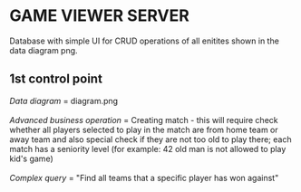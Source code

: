 # GAME VIEWER SERVER

Database with simple UI for CRUD operations of all enitites shown in the data diagram png.

## 1st control point
_Data diagram_ = diagram.png<br /><br />
_Advanced business operation_ = Creating match - this will require check whether all players selected to play in the match are from home team or away team and also special check if they are not too old to play there; each match has a seniority level (for example: 42 old man is not allowed to play kid's game)<br /><br />
_Complex query_ = "Find all teams that a specific player has won against"
